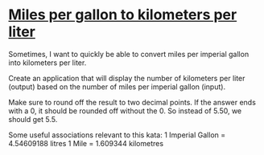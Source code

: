 # [Miles per gallon to kilometers per liter](https://www.codewars.com/kata/miles-per-gallon-to-kilometers-per-liter "https://www.codewars.com/kata/557b5e0bddf29d861400005d")

Sometimes, I want to quickly be able to convert miles per imperial gallon into kilometers per liter.

Create an application that will display the number of kilometers per liter (output) based on the number of miles per imperial gallon (input).

Make sure to round off the result to two decimal points. If the answer ends with a 0, it should be rounded off without the 0. So instead of 5.50, we should get 5.5.

Some useful associations relevant to this kata:
1 Imperial Gallon = 4.54609188 litres
1 Mile = 1.609344 kilometres